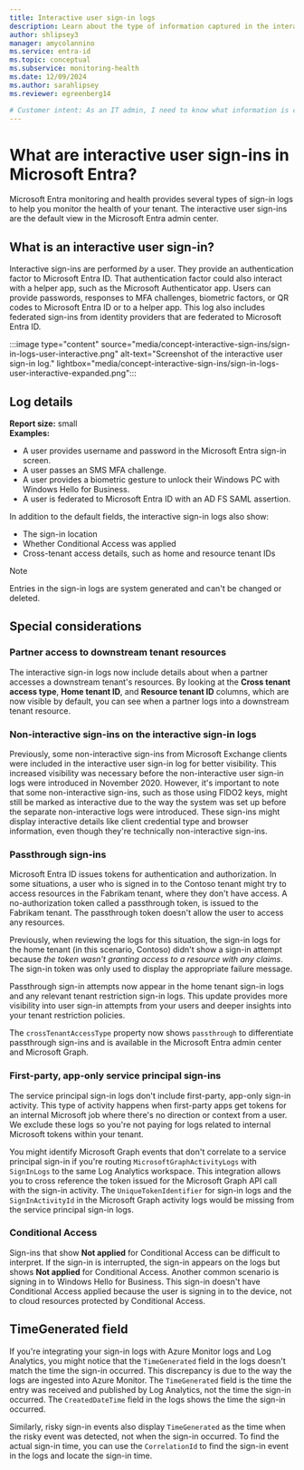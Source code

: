 ```yaml
---
title: Interactive user sign-in logs
description: Learn about the type of information captured in the interactive user sign-in logs in Microsoft Entra monitoring and health.
author: shlipsey3
manager: amycolannino
ms.service: entra-id
ms.topic: conceptual
ms.subservice: monitoring-health
ms.date: 12/09/2024
ms.author: sarahlipsey
ms.reviewer: egreenberg14

# Customer intent: As an IT admin, I need to know what information is captured in the interactive sign-in logs so that I can use the logs to monitor the health of my tenant and troubleshoot issues.
---
```

# What are interactive user sign-ins in Microsoft Entra?

Microsoft Entra monitoring and health provides several types of sign-in logs to help you monitor the health of your tenant. The interactive user sign-ins are the default view in the Microsoft Entra admin center.

## What is an interactive user sign-in?

Interactive sign-ins are performed *by* a user. They provide an authentication factor to Microsoft Entra ID. That authentication factor could also interact with a helper app, such as the Microsoft Authenticator app. Users can provide passwords, responses to MFA challenges, biometric factors, or QR codes to Microsoft Entra ID or to a helper app. This log also includes federated sign-ins from identity providers that are federated to Microsoft Entra ID.  

:::image type="content" source="media/concept-interactive-sign-ins/sign-in-logs-user-interactive.png" alt-text="Screenshot of the interactive user sign-in log." lightbox="media/concept-interactive-sign-ins/sign-in-logs-user-interactive-expanded.png":::

## Log details

**Report size:** small </br>
**Examples:**

- A user provides username and password in the Microsoft Entra sign-in screen.
- A user passes an SMS MFA challenge.
- A user provides a biometric gesture to unlock their Windows PC with Windows Hello for Business.
- A user is federated to Microsoft Entra ID with an AD FS SAML assertion.

In addition to the default fields, the interactive sign-in logs also show:

- The sign-in location
- Whether Conditional Access was applied
- Cross-tenant access details, such as home and resource tenant IDs

> [!NOTE]
> Entries in the sign-in logs are system generated and can't be changed or deleted.

## Special considerations

### Partner access to downstream tenant resources

The interactive sign-in logs now include details about when a partner accesses a downstream tenant's resources. By looking at the **Cross tenant access type**, **Home tenant ID**, and **Resource tenant ID** columns, which are now visible by default, you can see when a partner logs into a downstream tenant resource.

### Non-interactive sign-ins on the interactive sign-in logs

Previously, some non-interactive sign-ins from Microsoft Exchange clients were included in the interactive user sign-in log for better visibility. This increased visibility was necessary before the non-interactive user sign-in logs were introduced in November 2020. However, it's important to note that some non-interactive sign-ins, such as those using FIDO2 keys, might still be marked as interactive due to the way the system was set up before the separate non-interactive logs were introduced. These sign-ins might display interactive details like client credential type and browser information, even though they're technically non-interactive sign-ins.

### Passthrough sign-ins

Microsoft Entra ID issues tokens for authentication and authorization. In some situations, a user who is signed in to the Contoso tenant might try to access resources in the Fabrikam tenant, where they don't have access. A no-authorization token called a passthrough token, is issued to the Fabrikam tenant. The passthrough token doesn't allow the user to access any resources.

Previously, when reviewing the logs for this situation, the sign-in logs for the home tenant (in this scenario, Contoso) didn't show a sign-in attempt because *the token wasn't granting access to a resource with any claims*. The sign-in token was only used to display the appropriate failure message.

Passthrough sign-in attempts now appear in the home tenant sign-in logs and any relevant tenant restriction sign-in logs. This update provides more visibility into user sign-in attempts from your users and deeper insights into your tenant restriction policies.

The `crossTenantAccessType` property now shows `passthrough` to differentiate passthrough sign-ins and is available in the Microsoft Entra admin center and Microsoft Graph.

### First-party, app-only service principal sign-ins

The service principal sign-in logs don't include first-party, app-only sign-in activity. This type of activity happens when first-party apps get tokens for an internal Microsoft job where there's no direction or context from a user. We exclude these logs so you're not paying for logs related to internal Microsoft tokens within your tenant.

You might identify Microsoft Graph events that don't correlate to a service principal sign-in if you're routing `MicrosoftGraphActivityLogs` with `SignInLogs` to the same Log Analytics workspace. This integration allows you to cross reference the token issued for the Microsoft Graph API call with the sign-in activity. The `UniqueTokenIdentifier` for sign-in logs and the `SignInActivityId` in the Microsoft Graph activity logs would be missing from the service principal sign-in logs.

### Conditional Access

Sign-ins that show **Not applied** for Conditional Access can be difficult to interpret. If the sign-in is interrupted, the sign-in appears on the logs but shows **Not applied** for Conditional Access. Another common scenario is signing in to Windows Hello for Business. This sign-in doesn't have Conditional Access applied because the user is signing in to the device, not to cloud resources protected by Conditional Access.

## TimeGenerated field

If you're integrating your sign-in logs with Azure Monitor logs and Log Analytics, you might notice that the `TimeGenerated` field in the logs doesn't match the time the sign-in occurred. This discrepancy is due to the way the logs are ingested into Azure Monitor. The `TimeGenerated` field is the time the entry was received and published by Log Analytics, not the time the sign-in occurred. The `CreatedDateTime` field in the logs shows the time the sign-in occurred.

Similarly, risky sign-in events also display `TimeGenerated` as the time when the risky event was detected, not when the sign-in occurred. To find the actual sign-in time, you can use the `CorrelationId` to find the sign-in event in the logs and locate the sign-in time.